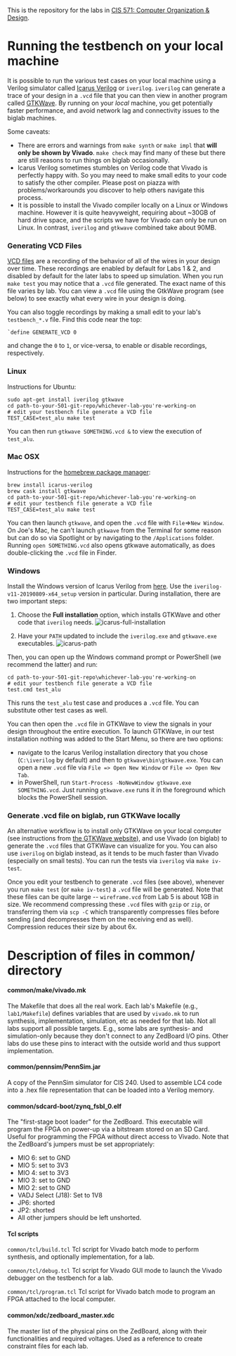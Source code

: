 This is the repository for the labs in [CIS 571: Computer Organization & Design](http://cis.upenn.edu/~cis571/).

# Running the testbench on your local machine

It is possible to run the various test cases on your local machine using a Verilog simulator called [Icarus Verilog](http://iverilog.icarus.com) or `iverilog`. `iverilog` can generate a trace of your design in a `.vcd` file that you can then view in another program called [GTKWave](http://gtkwave.sourceforge.net). By running on your _local_ machine, you get potentially faster performance, and avoid network lag and connectivity issues to the biglab machines.

Some caveats:

* There are errors and warnings from `make synth` or `make impl` that **will only be shown by Vivado**. `make check` may find many of these but there are still reasons to run things on biglab occasionally. 
* Icarus Verilog sometimes stumbles on Verilog code that Vivado is perfectly happy with. So you may need to make small edits to your code to satisfy the other compiler. Please post on piazza with problems/workarounds you discover to help others navigate this process.
* It is possible to install the Vivado compiler locally on a Linux or Windows machine. However it is quite heavyweight, requiring about ~30GB of hard drive space, and the scripts we have for Vivado can only be run on Linux. In contrast, `iverilog` and `gtkwave` combined take about 90MB.

### Generating VCD Files

[VCD files](https://en.wikipedia.org/wiki/Value_change_dump) are a recording of the behavior of all of the wires in your design over time. These recordings are enabled by default for Labs 1 & 2, and disabled by default for the later labs to speed up simulation. When you run `make test` you may notice that a `.vcd` file generated. The exact name of this file varies by lab. You can view a `.vcd` file using the GtkWave program (see below) to see exactly what every wire in your design is doing.

You can also toggle recordings by making a small edit to your lab's `testbench_*.v` file. Find this code near the top:
```
`define GENERATE_VCD 0
```
and change the `0` to `1`, or vice-versa, to enable or disable recordings, respectively.

### Linux

Instructions for Ubuntu:

```
sudo apt-get install iverilog gtkwave
cd path-to-your-501-git-repo/whichever-lab-you're-working-on
# edit your testbench file generate a VCD file
TEST_CASE=test_alu make test
```

You can then run `gtkwave SOMETHING.vcd &` to view the execution of `test_alu`.

### Mac OSX

Instructions for the [homebrew package manager](https://brew.sh):

```
brew install icarus-verilog
brew cask install gtkwave
cd path-to-your-501-git-repo/whichever-lab-you're-working-on
# edit your testbench file generate a VCD file
TEST_CASE=test_alu make test
```

You can then launch `gtkwave`, and open the `.vcd` file with `File`=>`New Window`. On Joe's Mac, he can't launch `gtkwave` from the Terminal for some reason but can do so via Spotlight or by navigating to the `/Applications` folder. Running `open SOMETHING.vcd` also opens gtkwave automatically, as does double-clicking the `.vcd` file in Finder.

### Windows

Install the Windows version of Icarus Verilog from [here](http://bleyer.org/icarus/). Use the `iverilog-v11-20190809-x64_setup` version in particular. During installation, there are two important steps:

1) Choose the **Full installation** option, which installs GTKWave and other code that `iverilog` needs.
![icarus-full-installation](https://github.com/upenn-acg/cis501/raw/master/images/icarus-full-installation.png)

2) Have your `PATH` updated to include the `iverilog.exe` and `gtkwave.exe` executables.
![icarus-path](https://github.com/upenn-acg/cis501/raw/master/images/icarus-path.png)

Then, you can open up the Windows command prompt or PowerShell (we recommend the latter) and run:
```
cd path-to-your-501-git-repo\whichever-lab-you're-working-on
# edit your testbench file generate a VCD file
test.cmd test_alu
```
This runs the `test_alu` test case and produces a `.vcd` file. You can substitute other test cases as well. 

You can then open the `.vcd` file in GTKWave to view the signals in your design throughout the entire execution. To launch GTKWave, in our test installation nothing was added to the Start Menu, so there are two options:
* navigate to the Icarus Verilog installation directory that you chose (`C:\iverilog` by default) and then to `gtkwave\bin\gtkwave.exe`. You can open a new `.vcd` file via `File => Open New Window` or `File => Open New Tab`.
* in PowerShell, run `Start-Process -NoNewWindow gtkwave.exe SOMETHING.vcd`. Just running `gtkwave.exe` runs it in the foreground which blocks the PowerShell session.


### Generate .vcd file on biglab, run GTKWave locally

An alternative workflow is to install only GTKWave on your local computer (see instructions from [the GTKWave website](http://gtkwave.sourceforge.net)), and use Vivado (on biglab) to generate the `.vcd` files that GTKWave can visualize for you. You can also use `iverilog` on biglab instead, as it tends to be much faster than Vivado (especially on small tests). You can run the tests via `iverilog` via `make iv-test`.

Once you edit your testbench to generate `.vcd` files (see above), whenever you run `make test` (or `make iv-test`) a `.vcd` file will be generated. Note that these files can be quite large -- `wireframe.vcd` from Lab 5 is about 1GB in size. We recommend compressing these `.vcd` files with `gzip` or `zip`, or transferring them via `scp -C` which transparently compresses files before sending (and decompresses them on the receiving end as well). Compression reduces their size by about 6x.


# Description of files in common/ directory

#### common/make/vivado.mk
The Makefile that does all the real work. Each lab's Makefile (e.g., `lab1/Makefile`) defines variables that are used by `vivado.mk` to run synthesis, implementation, simulation, etc as needed for that lab. Not all labs support all possible targets. E.g., some labs are synthesis- and simulation-only because they don't connect to any ZedBoard I/O pins. Other labs do use these pins to interact with the outside world and thus support implementation.

#### common/pennsim/PennSim.jar
A copy of the PennSim simulator for CIS 240. Used to assemble LC4 code into a .hex file representation that can be loaded into a Verilog memory.

#### common/sdcard-boot/zynq_fsbl_0.elf
The "first-stage boot loader" for the ZedBoard. This executable will program the FPGA on power-up via a bitstream stored on an SD Card. Useful for programming the FPGA without direct access to Vivado. Note that the ZedBoard's jumpers must be set appropriately:
* MIO 6: set to GND
* MIO 5: set to 3V3
* MIO 4: set to 3V3
* MIO 3: set to GND
* MIO 2: set to GND
* VADJ Select (J18): Set to 1V8
* JP6: shorted
* JP2: shorted
* All other jumpers should be left unshorted.

#### Tcl scripts
`common/tcl/build.tcl` Tcl script for Vivado batch mode to perform synthesis, and optionally implementation, for a lab.

`common/tcl/debug.tcl` Tcl script for Vivado GUI mode to launch the Vivado debugger on the testbench for a lab.

`common/tcl/program.tcl` Tcl script for Vivado batch mode to program an FPGA attached to the local computer.

#### common/xdc/zedboard_master.xdc
The master list of the physical pins on the ZedBoard, along with their functionalities and required voltages. Used as a reference to create constraint files for each lab. 
